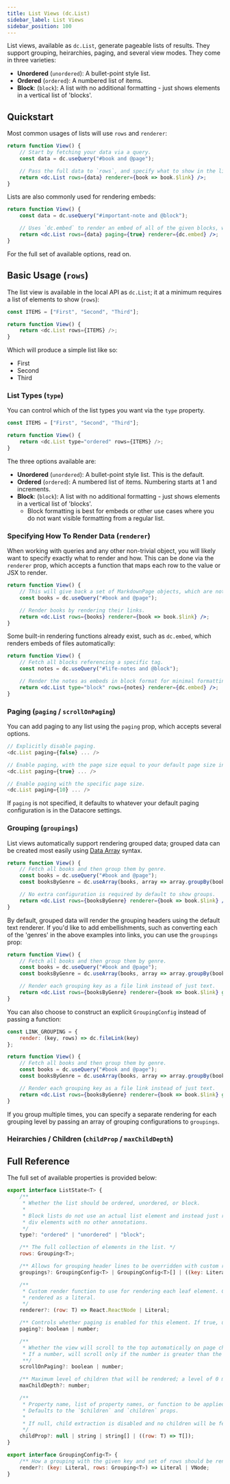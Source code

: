 ```yaml
---
title: List Views (dc.List)
sidebar_label: List Views
sidebar_position: 100
---
```


List views, available as `dc.List`, generate pageable lists of results. They support grouping, heirarchies, paging, and several view modes. They come in three varieties:

- **Unordered** (`unordered`): A bullet-point style list.
- **Ordered** (`ordered`): A numbered list of items.
- **Block**: (`block`): A list with no additional formatting - just shows elements in a vertical list of 'blocks'.

## Quickstart

Most common usages of lists will use `rows` and `renderer`:

```jsx
return function View() {
    // Start by fetching your data via a query.
    const data = dc.useQuery("#book and @page");

    // Pass the full data to `rows`, and specify what to show in the list via `renderer`:
    return <dc.List rows={data} renderer={book => book.$link} />;
}
```

Lists are also commonly used for rendering embeds:

```jsx
return function View() {
    const data = dc.useQuery("#important-note and @block");

    // Uses `dc.embed` to render an embed of all of the given blocks, with paging for performnace.
    return <dc.List rows={data} paging={true} renderer={dc.embed} />;
}
```

For the full set of available options, read on.

## Basic Usage (`rows`)

The list view is available in the local API as `dc.List`; it at a minimum requires a list of elements to show (`rows`):

```js
const ITEMS = ["First", "Second", "Third"];

return function View() {
    return <dc.List rows={ITEMS} />;
}
```

Which will produce a simple list like so:

- First
- Second
- Third

### List Types (`type`)

You can control which of the list types you want via the `type` property.

```js
const ITEMS = ["First", "Second", "Third"];

return function View() {
    return <dc.List type="ordered" rows={ITEMS} />;
}
```

The three options available are:

- **Unordered** (`unordered`): A bullet-point style list. This is the default.
- **Ordered** (`ordered`): A numbered list of items. Numbering starts at 1 and increments.
- **Block**: (`block`): A list with no additional formatting - just shows elements in a vertical list of 'blocks'.
    - Block formatting is best for embeds or other use cases where you do not want visible formatting from a regular list.

### Specifying How To Render Data (`renderer`)

When working with queries and any other non-trivial object, you will likely want to specify exactly what to render and how. This can be done via the `renderer` prop, which accepts a function that maps
each row to the value or JSX to render.

```jsx
return function View() {
    // This will give back a set of MarkdownPage objects, which are not useful to render on their own.
    const books = dc.useQuery("#book and @page");

    // Render books by rendering their links.
    return <dc.List rows={books} renderer={book => book.$link} />;
}
```

Some built-in rendering functions already exist, such as `dc.embed`, which renders embeds of files
automatically:

```jsx
return function View() {
    // Fetch all blocks referencing a specific tag.
    const notes = dc.useQuery("#life-notes and @block");

    // Render the notes as embeds in block format for minimal formatting.
    return <dc.List type="block" rows={notes} renderer={dc.embed} />;
}
```

### Paging (`paging` / `scrollOnPaging`)

You can add paging to any list using the `paging` prop, which accepts several options.

```js
// Explicitly disable paging.
<dc.List paging={false} ... />

// Enable paging, with the page size equal to your default page size in the Datacore settings.
<dc.List paging={true} ... />

// Enable paging with the specific page size.
<dc.List paging={10} ... />
```

If `paging` is not specified, it defaults to whatever your default paging configuration is in
the Datacore settings.

### Grouping (`groupings`)

List views automatically support rendering grouped data; grouped data can be created most easily
using [Data Array](data-array) syntax.

```jsx
return function View() {
    // Fetch all books and then group them by genre.
    const books = dc.useQuery("#book and @page");
    const booksByGenre = dc.useArray(books, array => array.groupBy(book => book.value("genre")));

    // No extra configuration is required by default to show groups.
    return <dc.List rows={booksByGenre} renderer={book => book.$link} />;
}
```

By default, grouped data will render the grouping headers using the default text renderer. If you'd
like to add embellishments, such as converting each of the 'genres' in the above examples into links,
you can use the `groupings` prop:

```jsx
return function View() {
    // Fetch all books and then group them by genre.
    const books = dc.useQuery("#book and @page");
    const booksByGenre = dc.useArray(books, array => array.groupBy(book => book.value("genre")));

    // Render each grouping key as a file link instead of just text.
    return <dc.List rows={booksByGenre} renderer={book => book.$link} groupings={(key) => dc.fileLink(key)} />;
}
```

You can also choose to construct an explicit `GroupingConfig` instead of passing a function:

```jsx
const LINK_GROUPING = {
    render: (key, rows) => dc.fileLink(key)
};

return function View() {
    // Fetch all books and then group them by genre.
    const books = dc.useQuery("#book and @page");
    const booksByGenre = dc.useArray(books, array => array.groupBy(book => book.value("genre")));

    // Render each grouping key as a file link instead of just text.
    return <dc.List rows={booksByGenre} renderer={book => book.$link} groupings={LINK_GROUPING} />;
}
```

If you group multiple times, you can specify a separate rendering for each grouping level by passing an array of grouping configurations to `groupings`.

### Heirarchies / Children (`childProp` / `maxChildDepth`)

## Full Reference

The full set of available properties is provided below:

```js
export interface ListState<T> {
    /**
     * Whether the list should be ordered, unordered, or block.
     *
     * Block lists do not use an actual list element and instead just render a series of contiguous
     * div elements with no other annotations.
     */
    type?: "ordered" | "unordered" | "block";

    /** The full collection of elements in the list. */
    rows: Grouping<T>;

    /** Allows for grouping header lines to be overridden with custom rendering/logic. */
    groupings?: GroupingConfig<T> | GroupingConfig<T>[] | ((key: Literal, rows: Grouping<T>) => Literal | VNode);

    /**
     * Custom render function to use for rendering each leaf element. Can produce either JSX or a plain value which will be
     * rendered as a literal.
     */
    renderer?: (row: T) => React.ReactNode | Literal;

    /** Controls whether paging is enabled for this element. If true, uses default page size. If a number, paging is enabled with the given page size. */
    paging?: boolean | number;

    /**
     * Whether the view will scroll to the top automatically on page changes. If true, will always scroll on page changes.
     * If a number, will scroll only if the number is greater than the current page size.
     **/
    scrollOnPaging?: boolean | number;

    /** Maximum level of children that will be rendered; a level of 0 means no children expansion will occur. */
    maxChildDepth?: number;

    /**
     * Property name, list of property names, or function to be applied to obtain children for a given entry.
     * Defaults to the `$children` and `children` props.
     *
     * If null, child extraction is disabled and no children will be fetched. If undefined, uses the default.
     */
    childProp?: null | string | string[] | ((row: T) => T[]);
}

export interface GroupingConfig<T> {
    /** How a grouping with the given key and set of rows should be rendered. */
    render?: (key: Literal, rows: Grouping<T>) => Literal | VNode;
}
```